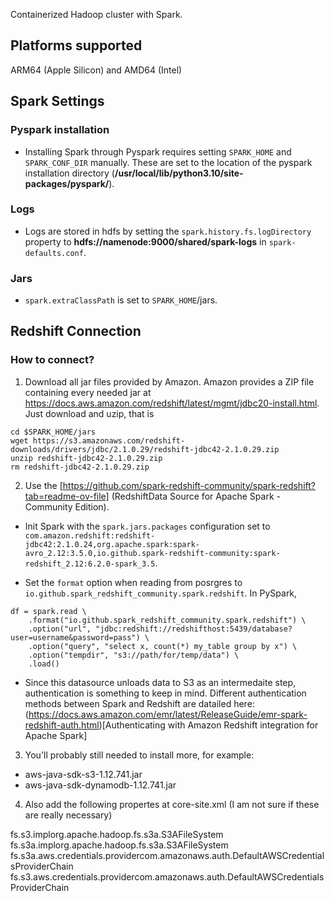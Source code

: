 Containerized Hadoop cluster with Spark.

## Platforms supported
ARM64 (Apple Silicon) and AMD64 (Intel)


## Spark Settings

### Pyspark installation

  * Installing Spark through Pyspark requires setting ``SPARK_HOME`` 
  and ``SPARK_CONF_DIR`` manually. These are set to the location of the 
  pyspark installation directory (**/usr/local/lib/python3.10/site-packages/pyspark/**).


### Logs

  * Logs are stored in hdfs by setting the ``spark.history.fs.logDirectory`` property to 
  **hdfs://namenode:9000/shared/spark-logs** in ``spark-defaults.conf``.


### Jars

  * ``spark.extraClassPath`` is set to  ``SPARK_HOME``/jars.
  


## Redshift Connection

### How to connect?


1. Download all jar files provided by Amazon. 
Amazon provides a ZIP file containing every needed jar at 
https://docs.aws.amazon.com/redshift/latest/mgmt/jdbc20-install.html.
Just download and uzip, that is

```
cd $SPARK_HOME/jars
wget https://s3.amazonaws.com/redshift-downloads/drivers/jdbc/2.1.0.29/redshift-jdbc42-2.1.0.29.zip
unzip redshift-jdbc42-2.1.0.29.zip
rm redshift-jdbc42-2.1.0.29.zip
```

2.  Use the [https://github.com/spark-redshift-community/spark-redshift?tab=readme-ov-file]           (RedshiftData Source for Apache Spark - Community Edition). 
    
* Init Spark with the ``spark.jars.packages`` configuration set to
``com.amazon.redshift:redshift-jdbc42:2.1.0.24,org.apache.spark:spark-avro_2.12:3.5.0,io.github.spark-redshift-community:spark-redshift_2.12:6.2.0-spark_3.5``.

* Set the ``format`` option when reading from posrgres to ``io.github.spark_redshift_community.spark.redshift``. In PySpark,
        
```
df = spark.read \
    .format("io.github.spark_redshift_community.spark.redshift") \
    .option("url", "jdbc:redshift://redshifthost:5439/database?user=username&password=pass") \
    .option("query", "select x, count(*) my_table group by x") \
    .option("tempdir", "s3://path/for/temp/data") \
    .load()
```

* Since this datasource unloads data to S3 as an intermedaite step, 
authentication is something to keep in mind. Different authentication
methods between Spark and Redshift are datailed here:
(https://docs.aws.amazon.com/emr/latest/ReleaseGuide/emr-spark-redshift-auth.html)[Authenticating with Amazon Redshift integration for Apache Spark]



3. You'll probably still needed to install more, for example:
* aws-java-sdk-s3-1.12.741.jar
* aws-java-sdk-dynamodb-1.12.741.jar

4.  Also add the following propertes at core-site.xml (I am not sure if these are really necessary)

<property><name>fs.s3.impl</name><value>org.apache.hadoop.fs.s3a.S3AFileSystem</value></property>
<property><name>fs.s3a.impl</name><value>org.apache.hadoop.fs.s3a.S3AFileSystem</value></property>
<property><name>fs.s3a.aws.credentials.provider</name><value>com.amazonaws.auth.DefaultAWSCredentialsProviderChain</value></property>
<property><name>fs.s3.aws.credentials.provider</name><value>com.amazonaws.auth.DefaultAWSCredentialsProviderChain</value></property>



